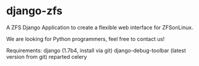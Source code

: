 django-zfs
==========

A ZFS Django Application to create a flexible web interface for ZFSonLinux.


We are looking for Python programmers, feel free to contact us!


Requirements:
django (1.7b4, install via git)
django-debug-toolbar (latest version from git)
reparted
celery
